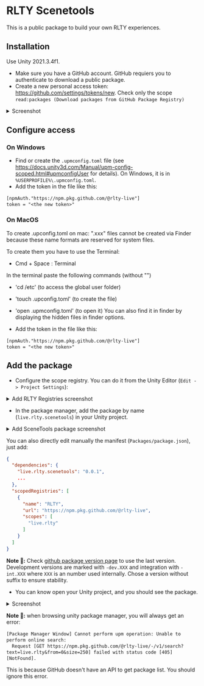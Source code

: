 # RLTY Scenetools

This is a public package to build your own RLTY experiences.

## Installation

Use Unity 2021.3.4f1.

 - Make sure you have a GitHub account. GitHub requiers you to authenticate to download a public package.
 - Create a new personal access token: https://github.com/settings/tokens/new. Check only the scope `read:packages (Download packages from GitHub Package Registry)`
<details>
  <summary>Screenshot</summary>
  
  ![Screenshot of the GitHub token creation page](Docs~/Token.png)
</details>


## Configure access
  ### On Windows
 - Find or create the `.upmconfig.toml` file (see https://docs.unity3d.com/Manual/upm-config-scoped.html#upmconfigUser for details). On Windows, it is in `%USERPROFILE%\.upmconfig.toml`.
 - Add the token in the file like this:

  ```
  [npmAuth."https://npm.pkg.github.com/@rlty-live"]
  token = "<the new token>"
  ```

  ### On MacOS
  To create  .upconfig.toml  on mac:
  ".xxx" files cannot be created via Finder because these name formats are reserved for system files.

  To create them you have to use the Terminal:
  - Cmd + Space : Terminal

  In the terminal paste the following commands (without "")
  - 'cd /etc'                 (to access the global user folder)
  - 'touch .upconfig.toml'    (to create the file)
  - 'open .upmconfig.toml'    (to open it)
  You can also find it in finder by displaying the hidden files in finder options.
  
  - Add the token in the file like this:
   ```
  [npmAuth."https://npm.pkg.github.com/@rlty-live"]
  token = "<the new token>"
  ```

## Add the package

 <!-- - If you do it manually close all Unity Editor instance. -->
 - Configure the scope registry. You can do it from the Unity Editor (`Edit -> Project Settings`):

<details>
  <summary>Add RLTY Registries screenshot</summary>
  
  ![Add RLTY Registries screenshot](Docs~/ScopedRegistries.png)
</details>

 - In the package manager, add the package by name (`live.rlty.scenetools`) in your Unity project.

<details>
  <summary>Add SceneTools package screenshot</summary>
  
  ![Add SceneTools package screenshot](Docs~/AddPackage.png)
</details>

You can also directly edit manually the manifest (`Packages/package.json`), just add:
```json
{
  "dependencies": {
    "live.rlty.scenetools": "0.0.1",
    ...
  },
  "scopedRegistries": [
    {
      "name": "RLTY",
      "url": "https://npm.pkg.github.com/@rlty-live",
      "scopes": [
        "live.rlty"
      ]
    }
  ]
}
```

**Note 📝:** Check [github package version page](https://github.com/rlty-live/SceneTools/pkgs/npm/live.rlty.scenetools/versions) to use the last version. Development versions are marked with `-dev.XXX` and integration with `-int.XXX` where `XXX` is an number used internally. Chose a version without suffix to ensure stability.

 - You can know open your Unity project, and you should see the package.

<details>
  <summary>Screenshot</summary>
  
  ![Screenshot of the package assets in Unity Editor](Docs~/PackageInUnity.png)
</details>

**Note 📝:** when browsing unity package manager, you will always get an error:
```
[Package Manager Window] Cannot perform upm operation: Unable to perform online search:
  Request [GET https://npm.pkg.github.com/@rlty-live/-/v1/search?text=live.rlty&from=0&size=250] failed with status code [405] [NotFound].
```
This is because GitHub doesn't have an API to get package list. You should ignore this error.
